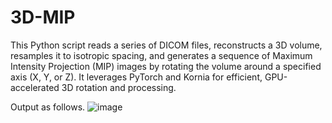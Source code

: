 # 3D-MIP
This Python script reads a series of DICOM files, reconstructs a 3D volume, resamples it to isotropic spacing, and generates a sequence of Maximum Intensity Projection (MIP) images by rotating the volume around a specified axis (X, Y, or Z). It leverages PyTorch and Kornia for efficient, GPU-accelerated 3D rotation and processing.

Output as follows.
![image](https://github.com/user-attachments/assets/fb082a39-b350-4085-b73a-0e4767ac702b)
